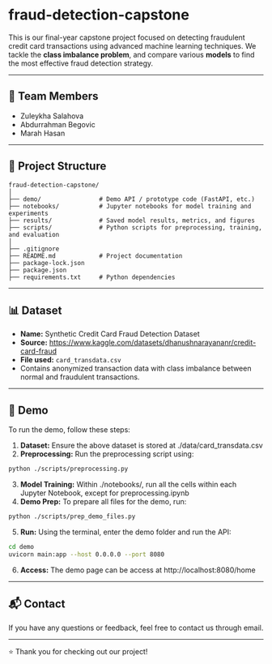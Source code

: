 # fraud-detection-capstone

This is our final-year capstone project focused on detecting fraudulent credit card transactions using advanced machine learning techniques. We tackle the **class imbalance problem**, and compare various **models** to find the most effective fraud detection strategy.

---

## 👥 Team Members

- Zuleykha Salahova
- Abdurrahman Begovic 
- Marah Hasan
  
---

## 📁 Project Structure

```
fraud-detection-capstone/
│
├── demo/                # Demo API / prototype code (FastAPI, etc.)
├── notebooks/           # Jupyter notebooks for model training and experiments
├── results/             # Saved model results, metrics, and figures
├── scripts/             # Python scripts for preprocessing, training, and evaluation
│
├── .gitignore          
├── README.md            # Project documentation
├── package-lock.json    
├── package.json         
├── requirements.txt     # Python dependencies
```

---

## 📊 Dataset

- **Name:** Synthetic Credit Card Fraud Detection Dataset
- **Source:** https://www.kaggle.com/datasets/dhanushnarayananr/credit-card-fraud
- **File used:** `card_transdata.csv`
- Contains anonymized transaction data with class imbalance between normal and fraudulent transactions.

---

## 🚀 Demo

To run the demo, follow these steps:
1. **Dataset:** Ensure the above dataset is stored at ./data/card_transdata.csv
2. **Preprocessing:** Run the preprocessing script using:
```bash
python ./scripts/preprocessing.py
```
3. **Model Training:** Within ./notebooks/, run all the cells within each Jupyter Notebook, except for preprocessing.ipynb
4. **Demo Prep:** To prepare all files for the demo, run:
```bash
python ./scripts/prep_demo_files.py
```
5. **Run:** Using the terminal, enter the demo folder and run the API:
```bash
cd demo
uvicorn main:app --host 0.0.0.0 --port 8080
```
6. **Access:** The demo page can be access at http://localhost:8080/home

---

## 📬 Contact

If you have any questions or feedback, feel free to contact us through email.

---

⭐️ Thank you for checking out our project!
